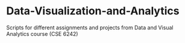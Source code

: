 # Data-Visualization-and-Analytics

Scripts for different assignments and projects from Data and Visual Analytics course (CSE 6242)
